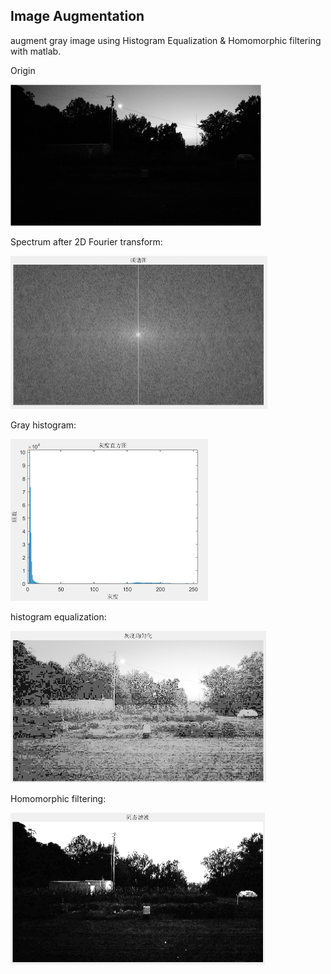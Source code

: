 ## Image Augmentation

augment gray image using Histogram Equalization & Homomorphic filtering with matlab.

Origin

<img src=".\img\gray.png" style="zoom:50%;" />

Spectrum after 2D Fourier transform:

<img src=".\img\spectrum.png" style="zoom:50%;" />

Gray histogram:

<img src=".\img\fig2.png" style="zoom:50%;" />

histogram equalization:

<img src=".\img\equalization.png" style="zoom:50%;" />

Homomorphic filtering:

<img src=".\img\homofilter.png" style="zoom:50%;" />

